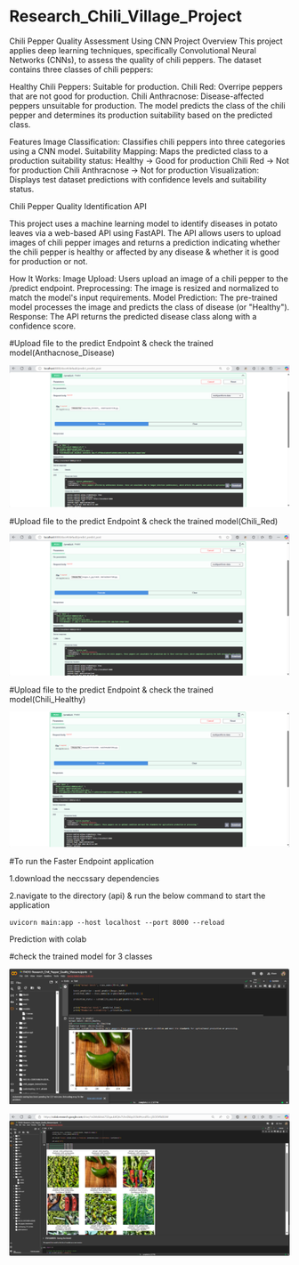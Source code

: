 # Research_Chili_Village_Project
Chili Pepper Quality Assessment Using CNN
Project Overview
This project applies deep learning techniques, specifically Convolutional Neural Networks (CNNs), to assess the quality of chili peppers. The dataset contains three classes of chili peppers:

Healthy Chili Peppers: Suitable for production.
Chili Red: Overripe peppers that are not good for production.
Chili Anthracnose: Disease-affected peppers unsuitable for production.
The model predicts the class of the chili pepper and determines its production suitability based on the predicted class.

Features
Image Classification: Classifies chili peppers into three categories using a CNN model.
Suitability Mapping: Maps the predicted class to a production suitability status:
Healthy → Good for production
Chili Red → Not for production
Chili Anthracnose → Not for production
Visualization: Displays test dataset predictions with confidence levels and suitability status.

Chili Pepper Quality Identification API

This project uses a machine learning model to identify diseases in potato leaves via a web-based API using FastAPI. The API allows users to upload images of chili pepper images and returns a prediction indicating whether the chili pepper is healthy or affected by any disease & whether it is good for production or not.

How It Works: Image Upload: Users upload an image of a chili pepper to the /predict endpoint. Preprocessing: The image is resized and normalized to match the model's input requirements. Model Prediction: The pre-trained model processes the image and predicts the class of disease (or "Healthy"). Response: The API returns the predicted disease class along with a confidence score.

#Upload file to the predict Endpoint & check the trained model(Anthacnose_Disease)

![Upload file to the predict Endpoint & check the trained model(Anthacnose_Disease)](images/chili_pepper_anthacnose.png)

#Upload file to the predict Endpoint & check the trained model(Chili_Red)

![Upload file to the predict Endpoint & check the trained model(Chili_Red)](images/chili_pepper_red_api.png)

#Upload file to the predict Endpoint & check the trained model(Chili_Healthy)

![Upload file to the predict Endpoint & check the trained model(Chili_Healthy)](images/chili_pepper_healthy.png)

#To run the Faster Endpoint application

1.download the neccssary dependencies

2.navigate to the directory (api) & run the below command to start the application

```
uvicorn main:app --host localhost --port 8000 --reload
```

Prediction with colab

#check the trained model for 3 classes

![predict & check the trained model with test data for one image](images/model_train_for_labels1.png)

![predict & check the trained model with test data for multiple images](images/model_train_for_labels2.png)
